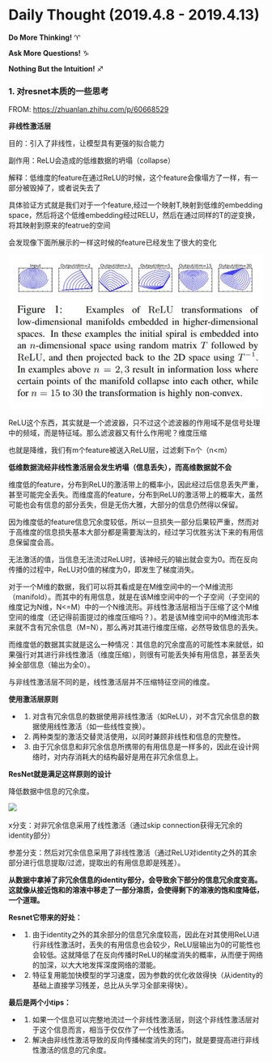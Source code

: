 # Daily Thought (2019.4.8 - 2019.4.13)
**Do More Thinking!** ♈ 

**Ask More Questions!** ♑

**Nothing But the Intuition!** ♐

### 1. 对resnet本质的一些思考
FROM: https://zhuanlan.zhihu.com/p/60668529

**非线性激活层**

目的：引入了非线性，让模型具有更强的拟合能力

副作用：ReLU会造成的低维数据的坍塌（collapse）

解释：低维度的feature在通过ReLU的时候，这个feature会像塌方了一样，有一部分被毁掉了，或者说失去了

具体验证方式就是我们对于一个feature,经过一个映射T,映射到低维的embedding space，然后将这个低维embedding经过RELU，然后在通过同样的T的逆变换，将其映射到原来的featrue的空间

会发现像下面所展示的一样这时候的feature已经发生了很大的变化

![](__pics/resnet_known_1.jpg)

ReLU这个东西，其实就是一个滤波器，只不过这个滤波器的作用域不是信号处理中的频域，而是特征域。那么滤波器又有什么作用呢？维度压缩

也就是降维，我们有m个feature被送入ReLU层，过滤剩下n个（n<m）

**低维数据流经非线性激活层会发生坍塌（信息丢失），而高维数据就不会**

维度低的feature，分布到ReLU的激活带上的概率小，因此经过后信息丢失严重，甚至可能完全丢失。而维度高的feature，分布到ReLU的激活带上的概率大，虽然可能也会有信息的部分丢失，但是无伤大雅，大部分的信息仍然得以保留。

因为维度低的feature信息冗余度较低，所以一旦损失一部分后果较严重，然而对于高维度的信息损失基本大部分都是需要淘汰的，经过学习优胜劣汰下来的有用信息保留度会高。

无法激活的值，当信息无法流过ReLU时，该神经元的输出就会变为0。而在反向传播的过程中，ReLU对0值的梯度为0，即发生了梯度消失。

对于一个M维的数据，我们可以将其看成是在M维空间中的一个M维流形（manifold）。而其中的有用信息，就是在该M维空间中的一个子空间（子空间的维度记为N维，N<=M）中的一个N维流形。非线性激活层相当于压缩了这个M维空间的维度（还记得前面提过的维度压缩吗？）。若是该M维空间中的M维流形本来就不含有冗余信息（M=N），那么再对其进行维度压缩，必然导致信息的丢失。

而维度低的数据其实就是这么一种情况：其信息的冗余度高的可能性本来就低，如果强行对其进行非线性激活（维度压缩），则很有可能丢失掉有用信息，甚至丢失掉全部信息（输出为全0）。

与非线性激活层不同的是，线性激活层并不压缩特征空间的维度。

**使用激活层原则**
- 1. 对含有冗余信息的数据使用非线性激活（如ReLU），对不含冗余信息的数据使用线性激活（如一些线性变换）。
- 2. 两种类型的激活交替灵活使用，以同时兼顾非线性和信息的完整性。
- 3. 由于冗余信息和非冗余信息所携带的有用信息是一样多的，因此在设计网络时，对内存消耗大的结构最好是用在非冗余信息上。

**ResNet就是满足这样原则的设计**

降低数据中信息的冗余度。

![](__pics/resnet_known_2.jpg)

x分支：对非冗余信息采用了线性激活（通过skip connection获得无冗余的identity部分）

参差分支：然后对冗余信息采用了非线性激活（通过ReLU对identity之外的其余部分进行信息提取/过滤，提取出的有用信息即是残差）。

**从数据中拿掉了非冗余信息的identity部分，会导致余下部分的信息冗余度变高。这就像从接近饱和的溶液中移走了一部分溶质，会使得剩下的溶液的饱和度降低，一个道理。**

**Resnet它带来的好处：**

- 1. 由于identity之外的其余部分的信息冗余度较高，因此在对其使用ReLU进行非线性激活时，丢失的有用信息也会较少，ReLU层输出为0的可能性也会较低。这就降低了在反向传播时ReLU的梯度消失的概率，从而便于网络的加深，以大大地发挥深度网络的潜能。
- 2. 特征复用能加快模型的学习速度，因为参数的优化收敛得快（从identity的基础上直接学习残差，总比从头学习全部来得快）。

**最后是两个小tips：**
- 1. 如果一个信息可以完整地流过一个非线性激活层，则这个非线性激活层对于这个信息而言，相当于仅仅作了一个线性激活。
- 2. 解决由非线性激活导致的反向传播梯度消失的窍门，就是要提高进行非线性激活的信息的冗余度。

